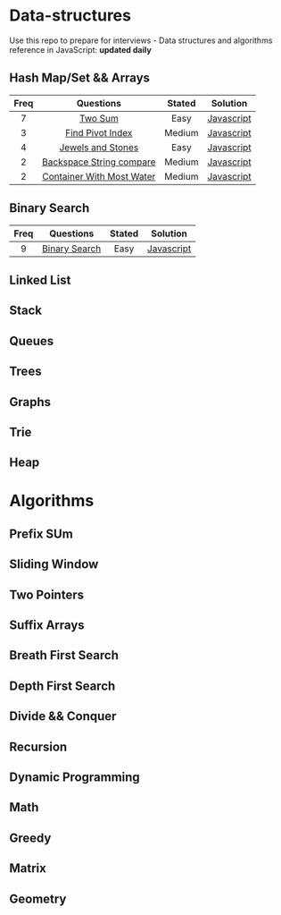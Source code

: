 # Data-structures

Use this repo to prepare for interviews - Data structures and algorithms reference in JavaScript:  <strong>updated daily</strong>
## Hash Map/Set && Arrays
| Freq | Questions                                                                             | Stated  | Solution                                                                                                                                                                                                                                      |
| :--: | :-----------------------------------------------------------------------------------: | :----:  | :-------------------------------------------------------------------------------------------------------------------------------------------------------------------------------------------------------------------------------------------: |
| 7    | [Two Sum](https://leetcode.com/problems/two-sum/)                                     | Easy    | [Javascript](https://github.com/RWambui/Data-structure-JS-and-Psuedo/blob/main/src/leetcode/1.TwoSum.js)                           |
| 3    | [Find Pivot Index](https://leetcode.com/problems/find-pivot-index/)                   | Medium  | [Javascript](https://github.com/RWambui/Data-structure-JS-and-Psuedo/blob/main/src/leetcode/724-Find-Pivot-Index.js)               |
| 4    | [Jewels and Stones ](https://leetcode.com/problems/jewels-and-stones/)                | Easy    | [Javascript](https://github.com/RWambui/Data-structure-JS-and-Psuedo/blob/main/src/leetcode/771-Jewels-and-Stones.js)              |
| 2    | [Backspace String compare ](https://leetcode.com/problems/backspace-string-compare/)  | Medium  | [Javascript](https://github.com/RWambui/Data-structure-JS-and-Psuedo/blob/main/src/leetcode/844-Backspace-String-Compare.js)       |
| 2    | [Container With Most Water](https://leetcode.com/problems/container-with-most-water/) | Medium  | [Javascript](https://github.com/RWambui/Data-structure-JS-and-Psuedo/blob/main/src/leetcode/11.ContainerWithMostWater.js)          |


## Binary Search
| Freq | Questions                                                     | Stated  | Solution                                                                                                                                                                                             |
| :--: | :-----------------------------------------------------------: | :----:  | :--------------------------------------------------------------------------------------------------------------------------------------------------------------------------------------------------: |
| 9    | [Binary Search](https://leetcode.com/problems/binary-search/) | Easy    | [Javascript](https://github.com/RWambui/Data-structure-JS-and-Psuedo/blob/main/src/leetcode/704.Binary-Search.js) |


## Linked List


## Stack

## Queues

## Trees

## Graphs

## Trie

## Heap


# Algorithms

## Prefix SUm

## Sliding Window

## Two Pointers

## Suffix Arrays

## Breath First Search

## Depth First Search

## Divide && Conquer

## Recursion

## Dynamic Programming 

## Math 

## Greedy

## Matrix

## Geometry
